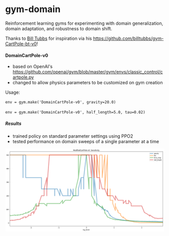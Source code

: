 # gym-domain

Reinforcement learning gyms for experimenting with domain generalization, domain adaptation, and robustness to domain shift.

Thanks to [Bill Tubbs](https://twitter.com/biletubes) for inspiration via his https://github.com/billtubbs/gym-CartPole-bt-v0!

#### DomainCartPole-v0

- based on OpenAI's https://github.com/openai/gym/blob/master/gym/envs/classic_control/cartpole.py
- changed to allow physics parameters to be customized on gym creation

Usage:
```
env = gym.make('DomainCartPole-v0', gravity=20.0)

env = gym.make('DomainCartPole-v0', half_length=5.0, tau=0.02)
```

##### Results
- trained policy on standard parameter settings using PPO2
- tested performance on domain sweeps of a single parameter at a time

![Example](images/image01.png)

